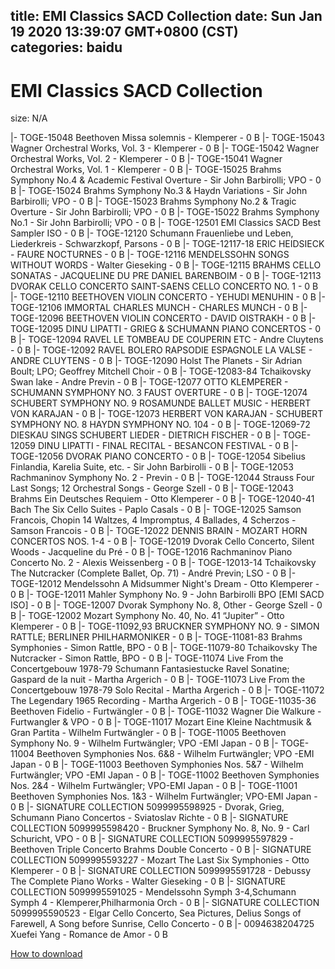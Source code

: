 
title: EMI Classics SACD Collection
date: Sun Jan 19 2020 13:39:07 GMT+0800 (CST)    
categories: baidu
---

# EMI Classics SACD Collection
size: N/A
 
 
|- TOGE-15048 Beethoven Missa solemnis - Klemperer - 0 B
|- TOGE-15043 Wagner Orchestral Works, Vol. 3 - Klemperer - 0 B
|- TOGE-15042 Wagner Orchestral Works, Vol. 2 - Klemperer - 0 B
|- TOGE-15041 Wagner Orchestral Works, Vol. 1 - Klemperer - 0 B
|- TOGE-15025 Brahms Symphony No.4 & Academic Festival Overture - Sir John Barbirolli; VPO - 0 B
|- TOGE-15024 Brahms Symphony No.3 & Haydn Variations - Sir John Barbirolli; VPO - 0 B
|- TOGE-15023 Brahms Symphony No.2 & Tragic Overture - Sir John Barbirolli; VPO - 0 B
|- TOGE-15022 Brahms Symphony No.1 - Sir John Barbirolli; VPO - 0 B
|- TOGE-12501 EMI Classics SACD Best Sampler ISO - 0 B
|- TOGE-12120 Schumann Frauenliebe und Leben, Liederkreis - Schwarzkopf, Parsons - 0 B
|- TOGE-12117-18 ERIC HEIDSIECK - FAURE NOCTURNES - 0 B
|- TOGE-12116 MENDELSSOHN SONGS WITHOUT WORDS - Walter Gieseking - 0 B
|- TOGE-12115 BRAHMS CELLO SONATAS - JACQUELINE DU PRE DANIEL BARENBOIM - 0 B
|- TOGE-12113 DVORAK CELLO CONCERTO SAINT-SAENS CELLO CONCERTO NO. 1 - 0 B
|- TOGE-12110 BEETHOVEN VIOLIN CONCERTO - YEHUDI MENUHIN - 0 B
|- TOGE-12106 IMMORTAL CHARLES MUNCH - CHARLES MUNCH - 0 B
|- TOGE-12096 BEETHOVEN VIOLIN CONCERTO - DAVID OISTRAKH - 0 B
|- TOGE-12095 DINU LIPATTI - GRIEG & SCHUMANN PIANO CONCERTOS - 0 B
|- TOGE-12094 RAVEL LE TOMBEAU DE COUPERIN ETC - Andre Cluytens - 0 B
|- TOGE-12092 RAVEL BOLERO RAPSODIE ESPAGNOLE LA VALSE - ANDRE CLUYTENS - 0 B
|- TOGE-12090 Holst The Planets - Sir Adrian Boult; LPO; Geoffrey Mitchell Choir - 0 B
|- TOGE-12083-84 Tchaikovsky Swan lake - Andre Previn - 0 B
|- TOGE-12077 OTTO KLEMPERER - SCHUMANN SYMPHONY NO. 3 FAUST OVERTURE - 0 B
|- TOGE-12074 SCHUBERT SYMPHONY NO. 9 ROSAMUNDE BALLET MUSIC - HERBERT VON KARAJAN - 0 B
|- TOGE-12073 HERBERT VON KARAJAN - SCHUBERT SYMPHONY NO. 8 HAYDN SYMPHONY NO. 104 - 0 B
|- TOGE-12069-72 DIESKAU SINGS SCHUBERT LIEDER - DIETRICH FISCHER - 0 B
|- TOGE-12059 DINU LIPATTI - FINAL RECITAL - BESANCON FESTIVAL - 0 B
|- TOGE-12056 DVORAK PIANO CONCERTO - 0 B
|- TOGE-12054 Sibelius Finlandia, Karelia Suite, etc. - Sir John Barbirolli - 0 B
|- TOGE-12053 Rachmaninov Symphony No. 2 - Previn - 0 B
|- TOGE-12044 Strauss Four Last Songs; 12 Orchestral Songs -  George Szell - 0 B
|- TOGE-12043 Brahms Ein Deutsches Requiem -  Otto Klemperer - 0 B
|- TOGE-12040-41 Bach The Six Cello Suites - Paplo Casals - 0 B
|- TOGE-12025 Samson Francois, Chopin 14 Waltzes, 4 Impromptus, 4 Ballades, 4 Scherzos - Samson Francois - 0 B
|- TOGE-12022 DENNIS BRAIN - MOZART HORN CONCERTOS NOS. 1-4 - 0 B
|- TOGE-12019 Dvorak Cello Concerto, Silent Woods - Jacqueline du Pré - 0 B
|- TOGE-12016 Rachmaninov Piano Concerto No. 2 - Alexis Weissenberg - 0 B
|- TOGE-12013-14 Tchaikovsky The Nutcracker (Complete Ballet, Op. 71) - André Previn; LSO - 0 B
|- TOGE-12012 Mendelssohn A Midsummer Night's Dream - Otto Klemperer - 0 B
|- TOGE-12011 Mahler Symphony No. 9 - John Barbirolli BPO [EMI SACD ISO] - 0 B
|- TOGE-12007 Dvorak Symphony No. 8, Other - George Szell - 0 B
|- TOGE-12002 Mozart Symphony No. 40, No. 41 “Jupiter” - Otto Klemperer - 0 B
|- TOGE-11092,93 BRUCKNER SYMPHONY NO. 9 - SIMON RATTLE; BERLINER PHILHARMONIKER - 0 B
|- TOGE-11081-83 Brahms Symphonies - Simon Rattle, BPO - 0 B
|- TOGE-11079-80 Tchaikovsky The Nutcracker - Simon Rattle, BPO - 0 B
|- TOGE-11074 Live From the Concertgebouw 1978-79 Schumann Fantasiestucke  Ravel Sonatine; Gaspard de la nuit  - Martha Argerich - 0 B
|- TOGE-11073 Live From the Concertgebouw 1978-79 Solo Recital - Martha Argerich - 0 B
|- TOGE-11072 The Legendary 1965 Recording - Martha Argerich - 0 B
|- TOGE-11035-36 Beethoven Fidelio - Furtwängler - 0 B
|- TOGE-11032 Wagner Die Walkure - Furtwangler & VPO - 0 B
|- TOGE-11017 Mozart Eine Kleine Nachtmusik & Gran Partita - Wilhelm Furtwängler - 0 B
|- TOGE-11005 Beethoven Symphony No. 9 - Wilhelm Furtwängler; VPO -EMI Japan - 0 B
|- TOGE-11004 Beethoven Symphonies Nos. 6&8 - Wilhelm Furtwängler; VPO -EMI Japan - 0 B
|- TOGE-11003 Beethoven Symphonies Nos. 5&7 - Wilhelm Furtwängler; VPO -EMI Japan - 0 B
|- TOGE-11002 Beethoven Symphonies Nos. 2&4 - Wilhelm Furtwängler; VPO-EMI Japan - 0 B
|- TOGE-11001 Beethoven Symphonies Nos. 1&3 - Wilhelm Furtwängler; VPO-EMI Japan - 0 B
|- SIGNATURE COLLECTION 5099995598925 - Dvorak, Grieg, Schumann Piano Concertos - Sviatoslav Richte - 0 B
|- SIGNATURE COLLECTION 5099995598420 - Bruckner Symphony No. 8, No. 9 - Carl Schuricht, VPO - 0 B
|- SIGNATURE COLLECTION 5099995597829 - Beethoven Triple Concerto  Brahms Double Concerto - 0 B
|- SIGNATURE COLLECTION 5099995593227 - Mozart The Last Six Symphonies - Otto Klemperer - 0 B
|- SIGNATURE COLLECTION 5099995591728 - Debussy The Complete Piano Works - Walter Gieseking - 0 B
|- SIGNATURE COLLECTION 5099995591025 - Mendelssohn Symph 3-4,Schumann Symph 4 - Klemperer,Philharmonia Orch - 0 B
|- SIGNATURE COLLECTION 5099995590523 - Elgar Cello Concerto, Sea Pictures, Delius Songs of Farewell, A Song before Sunrise, Cello Concerto - 0 B
|- 0094638204725 Xuefei Yang - Romance de Amor - 0 B

[How to download](https://bpcam.bemobtrk.com/go/2ceec3aa-1ca2-46d6-b9ff-aaa5c184517c?jno=1415)